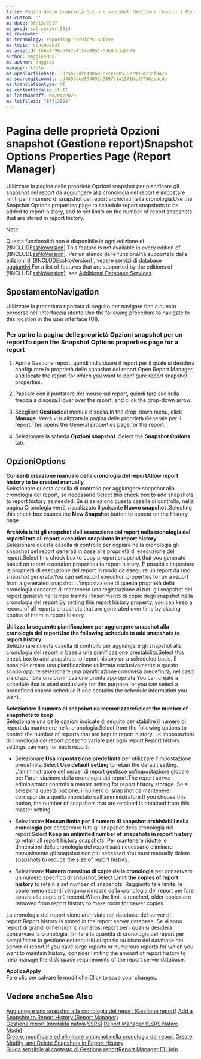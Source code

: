 ```yaml
---
title: Pagina delle proprietà Opzioni snapshot (Gestione report) | Microsoft Docs
ms.custom: ''
ms.date: 06/13/2017
ms.prod: sql-server-2014
ms.reviewer: ''
ms.technology: reporting-services-native
ms.topic: conceptual
ms.assetid: f6641f59-5267-4f57-8957-63b93d1a9679
author: maggiesMSFT
ms.author: maggies
manager: kfile
ms.openlocfilehash: 3025b23dfe498a92c2ce1d8535229d8d23dfd429
ms.sourcegitcommit: ad4d92dce894592a259721a1571b1d8736abacdb
ms.translationtype: MT
ms.contentlocale: it-IT
ms.lasthandoff: 08/04/2020
ms.locfileid: "87712692"
---
```

# <a name="snapshot-options-properties-page-report-manager"></a><span data-ttu-id="27d5e-102">Pagina delle proprietà Opzioni snapshot (Gestione report)</span><span class="sxs-lookup"><span data-stu-id="27d5e-102">Snapshot Options Properties Page (Report Manager)</span></span>
  <span data-ttu-id="27d5e-103">Utilizzare la pagina delle proprietà Opzioni snapshot per pianificare gli snapshot del report da aggiungere alla cronologia del report e impostare limiti per il numero di snapshot del report archiviati nella cronologia.</span><span class="sxs-lookup"><span data-stu-id="27d5e-103">Use the Snapshot Options properties page to schedule report snapshots to be added to report history, and to set limits on the number of report snapshots that are stored in report history.</span></span>  
  
> [!NOTE]  
>  <span data-ttu-id="27d5e-104">Questa funzionalità non è disponibile in ogni edizione di [!INCLUDE[ssNoVersion](../includes/ssnoversion-md.md)].</span><span class="sxs-lookup"><span data-stu-id="27d5e-104">This feature is not available in every edition of [!INCLUDE[ssNoVersion](../includes/ssnoversion-md.md)].</span></span> <span data-ttu-id="27d5e-105">Per un elenco delle funzionalità supportate dalle edizioni di [!INCLUDE[ssNoVersion](../includes/ssnoversion-md.md)] , vedere [servizi di database aggiuntivi](../../2014/getting-started/features-supported-by-the-editions-of-sql-server-2014.md#Add_DBServices).</span><span class="sxs-lookup"><span data-stu-id="27d5e-105">For a list of features that are supported by the editions of [!INCLUDE[ssNoVersion](../includes/ssnoversion-md.md)], see [Additional Database Services](../../2014/getting-started/features-supported-by-the-editions-of-sql-server-2014.md#Add_DBServices).</span></span>  
  
## <a name="navigation"></a><span data-ttu-id="27d5e-106">Spostamento</span><span class="sxs-lookup"><span data-stu-id="27d5e-106">Navigation</span></span>  
 <span data-ttu-id="27d5e-107">Utilizzare la procedura riportata di seguito per navigare fino a questo percorso nell'interfaccia utente.</span><span class="sxs-lookup"><span data-stu-id="27d5e-107">Use the following procedure to navigate to this location in the user interface (UI).</span></span>  
  
### <a name="to-open-the-snapshot-options-properties-page-for-a-report"></a><span data-ttu-id="27d5e-108">Per aprire la pagina delle proprietà Opzioni snapshot per un report</span><span class="sxs-lookup"><span data-stu-id="27d5e-108">To open the Snapshot Options properties page for a report</span></span>  
  
1.  <span data-ttu-id="27d5e-109">Aprire Gestione report, quindi individuare il report per il quale si desidera configurare le proprietà dello snapshot del report.</span><span class="sxs-lookup"><span data-stu-id="27d5e-109">Open Report Manager, and locate the report for which you want to configure report snapshot properties.</span></span>  
  
2.  <span data-ttu-id="27d5e-110">Passare con il puntatore del mouse sul report, quindi fare clic sulla freccia a discesa.</span><span class="sxs-lookup"><span data-stu-id="27d5e-110">Hover over the report, and click the drop-down arrow.</span></span>  
  
3.  <span data-ttu-id="27d5e-111">Scegliere **Gestisci**dal menu a discesa.</span><span class="sxs-lookup"><span data-stu-id="27d5e-111">In the drop-down menu, click **Manage**.</span></span> <span data-ttu-id="27d5e-112">Verrà visualizzata la pagina delle proprietà Generale per il report.</span><span class="sxs-lookup"><span data-stu-id="27d5e-112">This opens the General properties page for the report.</span></span>  
  
4.  <span data-ttu-id="27d5e-113">Selezionare la scheda **Opzioni snapshot** .</span><span class="sxs-lookup"><span data-stu-id="27d5e-113">Select the **Snapshot Options** tab.</span></span>  
  
## <a name="options"></a><span data-ttu-id="27d5e-114">Opzioni</span><span class="sxs-lookup"><span data-stu-id="27d5e-114">Options</span></span>  
 <span data-ttu-id="27d5e-115">**Consenti creazione manuale della cronologia del report**</span><span class="sxs-lookup"><span data-stu-id="27d5e-115">**Allow report history to be created manually**</span></span>  
 <span data-ttu-id="27d5e-116">Selezionare questa casella di controllo per aggiungere snapshot alla cronologia del report, se necessario.</span><span class="sxs-lookup"><span data-stu-id="27d5e-116">Select this check box to add snapshots to report history as needed.</span></span> <span data-ttu-id="27d5e-117">Se si seleziona questa casella di controllo, nella pagina Cronologia verrà visualizzato il pulsante **Nuovo snapshot** .</span><span class="sxs-lookup"><span data-stu-id="27d5e-117">Selecting this check box causes the **New Snapshot** button to appear on the History page.</span></span>  
  
 <span data-ttu-id="27d5e-118">**Archivia tutti gli snapshot dell'esecuzione del report nella cronologia del report**</span><span class="sxs-lookup"><span data-stu-id="27d5e-118">**Store all report execution snapshots in report history**</span></span>  
 <span data-ttu-id="27d5e-119">Selezionare questa casella di controllo per copiare nella cronologia gli snapshot del report generati in base alle proprietà di esecuzione del report.</span><span class="sxs-lookup"><span data-stu-id="27d5e-119">Select this check box to copy a report snapshot that you generate based on report execution properties to report history.</span></span> <span data-ttu-id="27d5e-120">È possibile impostare le proprietà di esecuzione del report in modo da eseguire un report da uno snapshot generato.</span><span class="sxs-lookup"><span data-stu-id="27d5e-120">You can set report execution properties to run a report from a generated snapshot.</span></span> <span data-ttu-id="27d5e-121">L'impostazione di questa proprietà della cronologia consente di mantenere una registrazione di tutti gli snapshot del report generati nel tempo tramite l'inserimento di copie degli snapshot nella cronologia del report.</span><span class="sxs-lookup"><span data-stu-id="27d5e-121">By setting this report history property, you can keep a record of all reports snapshots that are generated over time by placing copies of them in report history.</span></span>  
  
 <span data-ttu-id="27d5e-122">**Utilizza la seguente pianificazione per aggiungere snapshot alla cronologia del report**</span><span class="sxs-lookup"><span data-stu-id="27d5e-122">**Use the following schedule to add snapshots to report history**</span></span>  
 <span data-ttu-id="27d5e-123">Selezionare questa casella di controllo per aggiungere gli snapshot alla cronologia del report in base a una pianificazione prestabilita.</span><span class="sxs-lookup"><span data-stu-id="27d5e-123">Select this check box to add snapshots to report history on a scheduled basis.</span></span> <span data-ttu-id="27d5e-124">È possibile creare una pianificazione utilizzata esclusivamente a questo scopo oppure selezionare una pianificazione condivisa predefinita, nel caso sia disponibile una pianificazione pronta appropriata.</span><span class="sxs-lookup"><span data-stu-id="27d5e-124">You can create a schedule that is used exclusively for this purpose, or you can select a predefined shared schedule if one contains the schedule information you want.</span></span>  
  
 <span data-ttu-id="27d5e-125">**Selezionare il numero di snapshot da memorizzare**</span><span class="sxs-lookup"><span data-stu-id="27d5e-125">**Select the number of snapshots to keep**</span></span>  
 <span data-ttu-id="27d5e-126">Selezionare una delle opzioni indicate di seguito per stabilire il numero di report da mantenere nella cronologia.</span><span class="sxs-lookup"><span data-stu-id="27d5e-126">Select from the following options to control the number of reports that are kept in report history.</span></span> <span data-ttu-id="27d5e-127">Le impostazioni di cronologia del report possono variare per ogni report.</span><span class="sxs-lookup"><span data-stu-id="27d5e-127">Report history settings can vary for each report.</span></span>  
  
-   <span data-ttu-id="27d5e-128">Selezionare **Usa impostazione predefinita** per utilizzare l'impostazione predefinita.</span><span class="sxs-lookup"><span data-stu-id="27d5e-128">Select **Use default setting** to retain the default setting.</span></span> <span data-ttu-id="27d5e-129">L'amministratore del server di report gestisce un'impostazione globale per l'archiviazione della cronologia dei report.</span><span class="sxs-lookup"><span data-stu-id="27d5e-129">The report server administrator controls a master setting for report history storage.</span></span> <span data-ttu-id="27d5e-130">Se si seleziona questa opzione, il numero di snapshot da mantenere corrisponde a quello impostato dall'amministratore.</span><span class="sxs-lookup"><span data-stu-id="27d5e-130">If you choose this option, the number of snapshots that are retained is obtained from this master setting.</span></span>  
  
-   <span data-ttu-id="27d5e-131">Selezionare **Nessun limite per il numero di snapshot archiviabili nella cronologia** per conservare tutti gli snapshot della cronologia del report.</span><span class="sxs-lookup"><span data-stu-id="27d5e-131">Select **Keep an unlimited number of snapshots in report history** to retain all report history snapshots.</span></span> <span data-ttu-id="27d5e-132">Per mantenere ridotte le dimensioni della cronologia del report sarà necessario eliminare manualmente gli snapshot non più necessari.</span><span class="sxs-lookup"><span data-stu-id="27d5e-132">You must manually delete snapshots to reduce the size of report history.</span></span>  
  
-   <span data-ttu-id="27d5e-133">Selezionare **Numero massimo di copie della cronologia** per conservare un numero specifico di snapshot.</span><span class="sxs-lookup"><span data-stu-id="27d5e-133">Select **Limit the copies of report history** to retain a set number of snapshots.</span></span> <span data-ttu-id="27d5e-134">Raggiunto tale limite, le copie meno recenti vengono rimosse dalla cronologia del report per fare spazio alle copie più recenti.</span><span class="sxs-lookup"><span data-stu-id="27d5e-134">When the limit is reached, older copies are removed from report history to make room for newer copies.</span></span>  
  
 <span data-ttu-id="27d5e-135">La cronologia del report viene archiviata nel database del server di report.</span><span class="sxs-lookup"><span data-stu-id="27d5e-135">Report history is stored in the report server database.</span></span> <span data-ttu-id="27d5e-136">Se vi sono report di grandi dimensioni o numerosi report per i quali si desidera conservare la cronologia, limitare la quantità di cronologia del report per semplificare la gestione dei requisiti di spazio su disco del database del server di report.</span><span class="sxs-lookup"><span data-stu-id="27d5e-136">If you have large reports or numerous reports for which you want to maintain history, consider limiting the amount of report history to help manage the disk space requirements of the report server database.</span></span>  
  
 <span data-ttu-id="27d5e-137">**Applica**</span><span class="sxs-lookup"><span data-stu-id="27d5e-137">**Apply**</span></span>  
 <span data-ttu-id="27d5e-138">Fare clic per salvare le modifiche.</span><span class="sxs-lookup"><span data-stu-id="27d5e-138">Click to save your changes.</span></span>  
  
## <a name="see-also"></a><span data-ttu-id="27d5e-139">Vedere anche</span><span class="sxs-lookup"><span data-stu-id="27d5e-139">See Also</span></span>  
 <span data-ttu-id="27d5e-140">[Aggiungere uno snapshot alla cronologia del report &#40;Gestione report&#41;](report-server/add-a-snapshot-to-report-history-report-manager.md) </span><span class="sxs-lookup"><span data-stu-id="27d5e-140">[Add a Snapshot to Report History &#40;Report Manager&#41;](report-server/add-a-snapshot-to-report-history-report-manager.md) </span></span>  
 <span data-ttu-id="27d5e-141">[Gestione report &#40;modalità nativa SSRS&#41;](../../2014/reporting-services/report-manager-ssrs-native-mode.md) </span><span class="sxs-lookup"><span data-stu-id="27d5e-141">[Report Manager  &#40;SSRS Native Mode&#41;](../../2014/reporting-services/report-manager-ssrs-native-mode.md) </span></span>  
 <span data-ttu-id="27d5e-142">[Creare, modificare ed eliminare snapshot nella cronologia dei report](report-server/create-modify-and-delete-snapshots-in-report-history.md) </span><span class="sxs-lookup"><span data-stu-id="27d5e-142">[Create, Modify, and Delete Snapshots in Report History](report-server/create-modify-and-delete-snapshots-in-report-history.md) </span></span>  
 [<span data-ttu-id="27d5e-143">Guida sensibile al contesto di Gestione report</span><span class="sxs-lookup"><span data-stu-id="27d5e-143">Report Manager F1 Help</span></span>](../../2014/reporting-services/report-manager-f1-help.md)  
  
  
